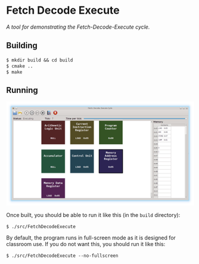 # Fetch Decode Execute

_A tool for demonstrating the Fetch-Decode-Execute cycle._

## Building

    $ mkdir build && cd build
    $ cmake ..
    $ make

## Running

![Main Window Screenshot](/screenshots/screenshot1.png?raw=true)

Once built, you should be able to run it like this (in the `build` directory):

    $ ./src/FetchDecodeExecute

By default, the program runs in full-screen mode as it is designed for classroom use. If you do not want this, you should run it like this:

    $ ./src/FetchDecodeExecute --no-fullscreen

